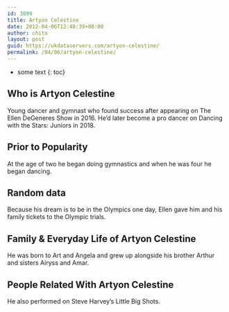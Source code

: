 ```yaml
---
id: 3899
title: Artyon Celestine
date: 2012-04-06T12:48:39+00:00
author: chito
layout: post
guid: https://ukdataservers.com/artyon-celestine/
permalink: /04/06/artyon-celestine/
---
```


* some text
{: toc}
          
          
## Who is  Artyon Celestine
                  
                  
                  
Young dancer and gymnast who found success after appearing on The Ellen DeGeneres Show in 2016. He&#8217;d later become a pro dancer on Dancing with the Stars: Juniors in 2018.
                  
                
                
                
## Prior to Popularity 
                  
                  
                  
At the age of two he began doing gymnastics and when he was four he began dancing.
                  
                
                
                
## Random data 
                  
                  
                  
Because his dream is to be in the Olympics one day, Ellen gave him and his family tickets to the Olympic trials.
                  
                
                
                
## Family & Everyday Life of Artyon Celestine
                  
                  
                  
He was born to Art and Angela and grew up alongside his brother Arthur and sisters Airyss and Amar.
                  
                
                
                
## People Related With  Artyon Celestine
                  
                  
                  
He also performed on Steve Harvey&#8217;s Little Big Shots.
                  
                
              
            
          
          
          
    
    
  
